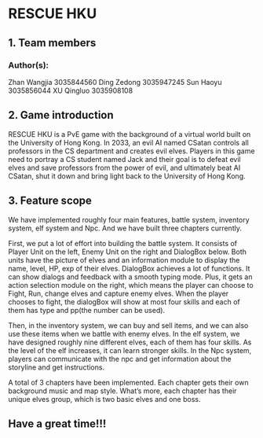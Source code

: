 # RESCUE HKU
## 1. Team members
### Author(s): 
Zhan Wangjia 3035844560 
Ding Zedong 3035947245 
Sun Haoyu 3035856044 
XU Qingluo 3035908108 

## 2. Game introduction
RESCUE HKU is a PvE game with the background of a virtual world built on the University of Hong Kong. In 2033, an evil AI named CSatan controls all professors in the CS department and creates evil elves. Players in this game need to portray a CS student named Jack and their goal is to defeat evil elves and save professors from the power of evil, and ultimately beat AI CSatan, shut it down and bring light back to the University of Hong Kong.

## 3. Feature scope
We have implemented roughly four main features, battle system, inventory system, elf system and Npc. And we have built three chapters currently.

First, we put a lot of effort into building the battle system. It consists of Player Unit on the left, Enemy Unit on the right and DialogBox below. Both units have the picture of elves and an information module to display the name, level, HP, exp of their elves. DialogBox achieves a lot of functions. It can show dialogs and feedback with a smooth typing mode. Plus, it gets an action selection module on the right, which means the player can choose to Fight, Run, change elves and capture enemy elves. When the player chooses to fight, the dialogBox will show at most four skills and each of them has type and pp(the number can be used).

Then, in the inventory system, we can buy and sell items, and we can also use these items when we battle with enemy elves. In the elf system, we have designed roughly nine different elves, each of them has four skills. As the level of the elf increases, it can learn stronger skills. In the Npc system, players can communicate with the npc and get information about the storyline and get instructions.

A total of 3 chapters have been implemented. Each chapter gets their own background music and map style. What’s more, each chapter has their unique elves group, which is two basic elves and one boss.

## Have a great time!!!
